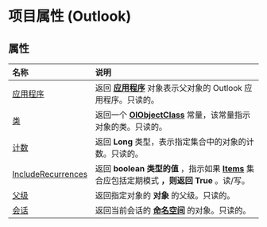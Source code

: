 
# 项目属性 (Outlook)

## 属性



|**名称**|**说明**|
|:-----|:-----|
|[应用程序](b55a6901-fbd4-36a1-47e7-2c1e37e0a31c.md)|返回 **[应用程序](797003e7-ecd1-eccb-eaaf-32d6ddde8348.md)** 对象表示父对象的 Outlook 应用程序。只读的。|
|[类](783ed46a-fd40-c848-b440-8ea3c5d0e6b9.md)|返回一个 **[OlObjectClass](33d724b3-df3c-2a7f-a80f-93b66d96f588.md)** 常量，该常量指示对象的类。只读的。|
|[计数](c18b06be-3a21-3350-6d14-57c822a85d42.md)|返回 **Long** 类型，表示指定集合中的对象的计数。只读的。|
|[IncludeRecurrences](7d192112-889c-56ce-aab2-107d751c80c4.md)|返回 **boolean 类型的值** ，指示如果 **[Items](3a99730b-e62a-5ca6-f6ec-911c95173242.md)** 集合应包括定期模式 **，则返回 True** 。读/写。|
|[父级](8e99782a-5654-ae1d-c6d8-9dbfcbcf44ac.md)|返回指定对象的 **对象** 的父级。只读的。|
|[会话](5c385dfc-042e-7649-0f32-5d34e53fca57.md)|返回当前会话的 **[命名空间](f0dcaa19-07f5-5d42-a3bf-2e42b7885644.md)** 的对象。只读的。|
